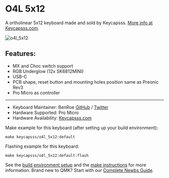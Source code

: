 # O4L 5x12

A ortholinear 5x12 keyboard made and sold by Keycapsss. [More info at Keycapsss.com](https://keycapsss.com).

![o4l_5x12](https://i.imgur.com/5p8rDmel.jpg)

## Features:

- MX and Choc switch support
- RGB Underglow (12x SK6812MINI)
- USB-C
- PCB shape, reset button and mounting holes position same as Preonic Rev3
- Pro Micro as controller

---

* Keyboard Maintainer: BenRoe [GitHub](https://github.com/BenRoe) / [Twitter](https://twitter.com/ben_roe)
* Hardware Supported: Pro Micro
* Hardware Availability: [Keycapsss.com](https://keycapsss.com)

Make example for this keyboard (after setting up your build environment):

    make keycapsss/o4l_5x12:default

Flashing example for this keyboard:

    make keycapsss/o4l_5x12:default:flash

See the [build environment setup](https://docs.qmk.fm/#/getting_started_build_tools) and the [make instructions](https://docs.qmk.fm/#/getting_started_make_guide) for more information. Brand new to QMK? Start with our [Complete Newbs Guide](https://docs.qmk.fm/#/newbs).
